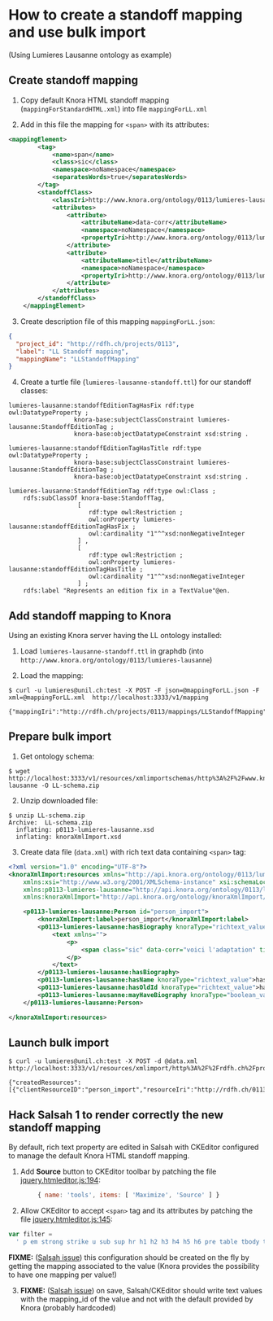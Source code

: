 # How to create a standoff mapping and use bulk import

(Using Lumieres Lausanne ontology as example)

## Create standoff mapping

1.  Copy default Knora HTML standoff mapping (`mappingForStandardHTML.xml`) into file `mappingForLL.xml`

2.  Add in this file the mapping for `<span>` with its attributes:

```xml
<mappingElement>
        <tag>
            <name>span</name>
            <class>sic</class>
            <namespace>noNamespace</namespace>
            <separatesWords>true</separatesWords>
        </tag>
        <standoffClass>
            <classIri>http://www.knora.org/ontology/0113/lumieres-lausanne#StandoffEditionTag</classIri>
            <attributes>
                <attribute>
                    <attributeName>data-corr</attributeName>
                    <namespace>noNamespace</namespace>
                    <propertyIri>http://www.knora.org/ontology/0113/lumieres-lausanne#standoffEditionTagHasFix</propertyIri>
                </attribute>
                <attribute>
                    <attributeName>title</attributeName>
                    <namespace>noNamespace</namespace>
                    <propertyIri>http://www.knora.org/ontology/0113/lumieres-lausanne#standoffEditionTagHasTitle</propertyIri>
                </attribute>
            </attributes>
        </standoffClass>
    </mappingElement>
```

3.  Create description file of this mapping `mappingForLL.json`:

```json
{
  "project_id": "http://rdfh.ch/projects/0113",
  "label": "LL Standoff mapping",
  "mappingName": "LLStandoffMapping"
}
```

4.  Create a turtle file (`lumieres-lausanne-standoff.ttl`) for our standoff classes:

```
lumieres-lausanne:standoffEditionTagHasFix rdf:type owl:DatatypeProperty ;
                  knora-base:subjectClassConstraint lumieres-lausanne:StandoffEditionTag ;
                  knora-base:objectDatatypeConstraint xsd:string .

lumieres-lausanne:standoffEditionTagHasTitle rdf:type owl:DatatypeProperty ;
                  knora-base:subjectClassConstraint lumieres-lausanne:StandoffEditionTag ;
                  knora-base:objectDatatypeConstraint xsd:string .

lumieres-lausanne:StandoffEditionTag rdf:type owl:Class ;
    rdfs:subClassOf knora-base:StandoffTag,
                   [
                      rdf:type owl:Restriction ;
                      owl:onProperty lumieres-lausanne:standoffEditionTagHasFix ;
                      owl:cardinality "1"^^xsd:nonNegativeInteger
                   ] ,
                   [
                      rdf:type owl:Restriction ;
                      owl:onProperty lumieres-lausanne:standoffEditionTagHasTitle ;
                      owl:cardinality "1"^^xsd:nonNegativeInteger
                   ] ;
    rdfs:label "Represents an edition fix in a TextValue"@en.
```

## Add standoff mapping to Knora

Using an existing Knora server having the LL ontology installed:

1.  Load `lumieres-lausanne-standoff.ttl` in graphdb (into `http://www.knora.org/ontology/0113/lumieres-lausanne`)

2.  Load the mapping:

```shell
$ curl -u lumieres@unil.ch:test -X POST -F json=@mappingForLL.json -F xml=@mappingForLL.xml  http://localhost:3333/v1/mapping

{"mappingIri":"http://rdfh.ch/projects/0113/mappings/LLStandoffMapping","status":0}
```

## Prepare bulk import

1.  Get ontology schema:

```shell
$ wget http://localhost:3333/v1/resources/xmlimportschemas/http%3A%2F%2Fwww.knora.org%2Fontology%2F0113%2Flumieres-lausanne -O LL-schema.zip
```

2.  Unzip downloaded file:

```shell
$ unzip LL-schema.zip
Archive:  LL-schema.zip
  inflating: p0113-lumieres-lausanne.xsd
  inflating: knoraXmlImport.xsd
```

3.  Create data file (`data.xml`) with rich text data containing `<span>` tag:

```xml
<?xml version="1.0" encoding="UTF-8"?>
<knoraXmlImport:resources xmlns="http://api.knora.org/ontology/0113/lumieres-lausanne/xml-import/v1#"
    xmlns:xsi="http://www.w3.org/2001/XMLSchema-instance" xsi:schemaLocation="http://api.knora.org/ontology/0113/lumieres-lausanne/xml-import/v1# p0113-lumieres-lausanne.xsd"
    xmlns:p0113-lumieres-lausanne="http://api.knora.org/ontology/0113/lumieres-lausanne/xml-import/v1#"
    xmlns:knoraXmlImport="http://api.knora.org/ontology/knoraXmlImport/v1#">

    <p0113-lumieres-lausanne:Person id="person_import">
        <knoraXmlImport:label>person_import</knoraXmlImport:label>
        <p0113-lumieres-lausanne:hasBiography knoraType="richtext_value" mapping_id="http://rdfh.ch/projects/0113/mappings/LLStandoffMapping">
            <text xmlns="">
                <p>
                    <span class="sic" data-corr="voici l'adaptation" title="voici l'adaptation">Adaptation éditoriale</span>
                </p>
            </text>
        </p0113-lumieres-lausanne:hasBiography>
        <p0113-lumieres-lausanne:hasName knoraType="richtext_value">hasName</p0113-lumieres-lausanne:hasName>
        <p0113-lumieres-lausanne:hasOldId knoraType="richtext_value">hasOldId</p0113-lumieres-lausanne:hasOldId>
        <p0113-lumieres-lausanne:mayHaveBiography knoraType="boolean_value">true</p0113-lumieres-lausanne:mayHaveBiography>
    </p0113-lumieres-lausanne:Person>

</knoraXmlImport:resources>
```

## Launch bulk import

```shell
$ curl -u lumieres@unil.ch:test -X POST -d @data.xml http://localhost:3333/v1/resources/xmlimport/http%3A%2F%2Frdfh.ch%2Fprojects%2F0113

{"createdResources":[{"clientResourceID":"person_import","resourceIri":"http://rdfh.ch/0113/oLtoCaxDTNOCdNUEeM_qNA","label":"person_import"}],"status":0}
```

## Hack Salsah 1 to render correctly the new standoff mapping

By default, rich text property are edited in Salsah with CKEditor configured to manage the default Knora HTML standoff mapping.

1.  Add **Source** button to CKEditor toolbar by patching the file [jquery.htmleditor.js:194](https://github.com/dhlab-basel/Knora/blob/51b19ac26f7e30f7e47b6e66ed00206bd2932df0/salsah1/src/public/js/jquery.htmleditor.js#L194):

```javascript
        { name: 'tools', items: [ 'Maximize', 'Source' ] }
```

2.  Allow CKEditor to accept `<span>` tag and its attributes by patching the file [jquery.htmleditor.js:145](https://github.com/dhlab-basel/Knora/blob/51b19ac26f7e30f7e47b6e66ed00206bd2932df0/salsah1/src/public/js/jquery.htmleditor.js#L145):

```javascript
var filter =
  ' p em strong strike u sub sup hr h1 h2 h3 h4 h5 h6 pre table tbody tr td ol ul li cite blockquote code; a[!href](salsah-link); span(sic)[data-corr,title] ';
```

**FIXME:** ([Salsah issue](https://github.com/dhlab-basel/Knora/issues/908)) this configuration should be created on the fly by getting the mapping associated to the value (Knora provides the possibility to have one mapping per value!)

3.  **FIXME:** ([Salsah issue](https://github.com/dhlab-basel/Knora/issues/907)) on save, Salsah/CKEditor should write text values with the mapping_id of the value and not with the default provided by Knora (probably hardcoded)
